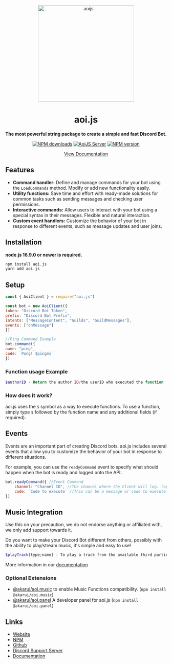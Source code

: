 <p align="center">
  <a href="https://aoi.js.org">
    <img width="300" src="https://cdn.discordapp.com/attachments/1058843428831629443/1063251770228342895/aoijsbanner.png" alt="aoijs">
  </a>
</p>

<h1 align="center">aoi.js</h1>

<div align="center">

**The most powerful string package to create a simple and fast Discord Bot.**

[![NPM downloads][download-image]][download-url]
[![AoiJS Server][aoijs-server]][aoijs-server-url]
[![NPM version][npm-image]][npm-url]

[npm-image]: http://img.shields.io/npm/v/aoi.js.svg?color=42cfff
[npm-url]: http://npmjs.org/package/aoi.js
[download-image]: https://img.shields.io/npm/dt/aoi.js.svg?color=3182b0
[download-url]: https://npmjs.org/package/aoi.js
[aoijs-server]: https://img.shields.io/discord/773352845738115102?color=5865F2&logo=discord&logoColor=white
[aoijs-server-url]: https://aoi.js.org/invite

[View Documentation](https://aoi.js.org/docs/)

</div>

## Features

- **Command handler:** Define and manage commands for your bot using the `LoadCommands` method. Modify or add new functionality easily.
- **Utility functions:** Save time and effort with ready-made solutions for common tasks such as sending messages and checking user permissions.
- **Interactive commands:** Allow users to interact with your bot using a special syntax in their messages. Flexible and natural interaction.
- **Custom event handlers:** Customize the behavior of your bot in response to different events, such as message updates and user joins.

## Installation

**node.js 16.9.0 or newer is required.**

```bash
npm install aoi.js
yarn add aoi.js
```

## Setup

```javascript
const { AoiClient } = require("aoi.js")

const bot = new AoiClient({
token: "Discord Bot Token",
prefix: "Discord Bot Prefix",
intents: ["MessageContent", "Guilds", "GuildMessages"],
events: ["onMessage"]
})

//Ping Command Example
bot.command({
name: "ping",
code: `Pong! $pingms`
})
```

### Function usage Example

```php
$authorID - Return the author ID/the userID who executed the function
```

### How does it work?

aoi.js uses the `$` symbol as a way to execute functions. To use a function, simply type `$` followed by the function name and any additional fields (if required).

## Events

Events are an important part of creating Discord bots. aoi.js includes several events that allow you to customize the behavior of your bot in response to different situations.

For example, you can use the `readyCommand` event to specify what should happen when the bot is ready and logged onto the API:

```javascript
bot.readyCommand({ //Event Command
    channel: "Channel ID", //The channel where the Client will log. (optional)
    code: `Code to execute` //This can be a message or code to execute.
})
```

## Music Integration

Use this on your precaution, we do not endorse anything or affiliated with, we only add support towards it.

Do you want to make your Discord Bot different from others, possibly with the ability to play/stream music, it's simple and easy to use!

```php
$playTrack[type;name] - To play a track from the available third parties supported. 
```
More information in our [documentation](https://aoi.js.org/extensions/music/setup)

### Optional Extensions

- [@akarui/aoi.music](https://www.npmjs.com/package/@akarui/aoi.music) to enable Music Functions compatibility. (`npm install @akarui/aoi.music`)
- [@akarui/aoi.panel](https://www.npmjs.com/package/@akarui/aoi.panel) A developer panel for aoi.js (`npm install @akarui/aoi.panel`)

## Links
- [Website](https://aoi.js.org)
- [NPM](https://www.npmjs.com/package/aoi.js)
- [Github](https://github.com/AkaruiDevelopment/aoi.js)
- [Discord Support Server](https://discord.gg/HMUfMXDQsV)
- [Documentation](https://aoi.js.org/docs/)
